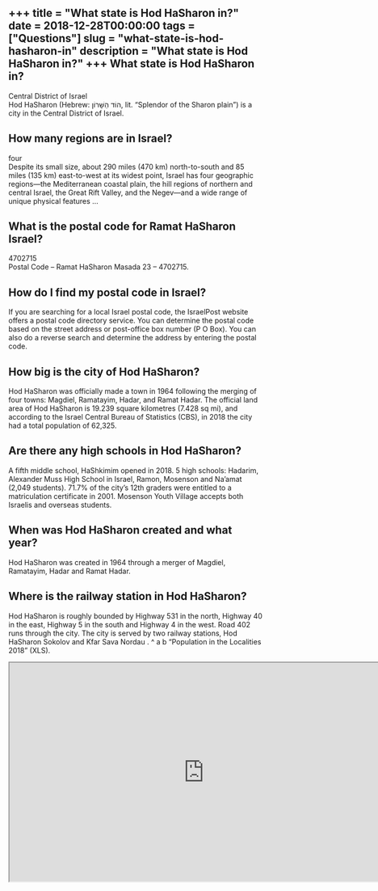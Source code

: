 +++
title = "What state is Hod HaSharon in?"
date = 2018-12-28T00:00:00
tags = ["Questions"]
slug = "what-state-is-hod-hasharon-in"
description = "What state is Hod HaSharon in?"
+++
What state is Hod HaSharon in?
------------------------------

Central District of Israel  
Hod HaSharon (Hebrew: הוֹד הַשָּׁרוֹן‎, lit. “Splendor of the Sharon plain”) is a city in the Central District of Israel.

How many regions are in Israel?
-------------------------------

four  
Despite its small size, about 290 miles (470 km) north-to-south and 85 miles (135 km) east-to-west at its widest point, Israel has four geographic regions—the Mediterranean coastal plain, the hill regions of northern and central Israel, the Great Rift Valley, and the Negev—and a wide range of unique physical features …

What is the postal code for Ramat HaSharon Israel?
--------------------------------------------------

4702715  
Postal Code – Ramat HaSharon Masada 23 – 4702715.

How do I find my postal code in Israel?
---------------------------------------

If you are searching for a local Israel postal code, the IsraelPost website offers a postal code directory service. You can determine the postal code based on the street address or post-office box number (P O Box). You can also do a reverse search and determine the address by entering the postal code.

How big is the city of Hod HaSharon?
------------------------------------

Hod HaSharon was officially made a town in 1964 following the merging of four towns: Magdiel, Ramatayim, Hadar, and Ramat Hadar. The official land area of Hod HaSharon is 19.239 square kilometres (7.428 sq mi), and according to the Israel Central Bureau of Statistics (CBS), in 2018 the city had a total population of 62,325.

Are there any high schools in Hod HaSharon?
-------------------------------------------

A fifth middle school, HaShkimim opened in 2018. 5 high schools: Hadarim, Alexander Muss High School in Israel, Ramon, Mosenson and Na’amat (2,049 students). 71.7% of the city’s 12th graders were entitled to a matriculation certificate in 2001. Mosenson Youth Village accepts both Israelis and overseas students.

When was Hod HaSharon created and what year?
--------------------------------------------

Hod HaSharon was created in 1964 through a merger of Magdiel, Ramatayim, Hadar and Ramat Hadar.

Where is the railway station in Hod HaSharon?
---------------------------------------------

Hod HaSharon is roughly bounded by Highway 531 in the north, Highway 40 in the east, Highway 5 in the south and Highway 4 in the west. Road 402 runs through the city. The city is served by two railway stations, Hod HaSharon Sokolov and Kfar Sava Nordau . ^ a b “Population in the Localities 2018” (XLS).

<iframe allow="accelerometer; autoplay; clipboard-write; encrypted-media; gyroscope; picture-in-picture" allowfullscreen="" class="__youtube_prefs__  epyt-is-override  no-lazyload" data-no-lazy="1" data-origheight="433" data-origwidth="770" data-skipgform_ajax_framebjll="" height="433" id="_ytid_15043" loading="lazy" src="https://www.youtube.com/embed/YZ3dclmejls?enablejsapi=1&autoplay=0&cc_load_policy=0&cc_lang_pref=&iv_load_policy=1&loop=0&modestbranding=0&rel=1&fs=1&playsinline=0&autohide=2&theme=dark&color=red&controls=1&" title="YouTube player" width="770"></iframe>